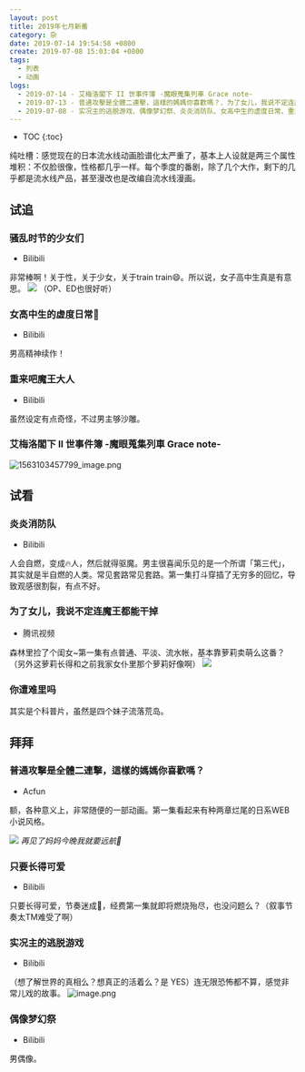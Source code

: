 ```yaml
---
layout: post
title: 2019年七月新番
category: 杂
date: 2019-07-14 19:54:58 +0800
create: 2019-07-08 15:03:04 +0800
tags: 
  - 列表
  - 动画
logs:
  - 2019-07-14 - 艾梅洛閣下 II 世事件簿 -魔眼蒐集列車 Grace note-
  - 2019-07-13 - 普通攻擊是全體二連擊，這樣的媽媽你喜歡嗎？、为了女儿，我说不定连魔王都能干掉、你遭难了吗
  - 2019-07-08 - 实况主的逃脱游戏、偶像梦幻祭、炎炎消防队、女高中生的虚度日常、重来吧魔王大人、骚乱时节的少女们、只要长得可爱
---
```


- TOC
{:toc}

纯吐槽：感觉现在的日本流水线动画脸谱化太严重了，基本上人设就是两三个属性堆积：不仅脸很像，性格都几乎一样。每个季度的番剧，除了几个大作，剩下的几乎都是流水线产品，甚至漫改也是改编自流水线漫画。

## 试追
### 骚乱时节的少女们
- Bilibili

非常棒啊！关于性，关于少女，关于train train😄。所以说，女子高中生真是有意思。
![](https://i.loli.net/2019/07/08/5d230c49f0b2992124.jpg)
（OP、ED也很好听）

### 女高中生的虚度日常🏫
- Bilibili

男高精神续作！

### 重来吧魔王大人
- Bilibili

虽然设定有点奇怪，不过男主够沙雕。

### 艾梅洛閣下 II 世事件簿 -魔眼蒐集列車 Grace note-

![1563103457799_image.png](https://i.loli.net/2019/07/14/5d2b10e8b957b89924.png) 

## 试看
### 炎炎消防队
- Bilibili

人会自燃，变成🔥人，然后就得驱魔。男主很喜闻乐见的是一个所谓「第三代」，其实就是半自燃的人类。常见套路常见套路。第一集打斗穿插了无穷多的回忆，导致观感很割裂，有点不好。

### 为了女儿，我说不定连魔王都能干掉
- 腾讯视频

森林里捡了个闺女~第一集有点普通、平淡、流水帐，基本靠萝莉卖萌么这番？（另外这萝莉长得和之前我家女仆里那个萝莉好像啊）
![](https://i.loli.net/2019/07/14/5d2a04e37201a80040.jpg)

### 你遭难里吗
其实是个科普片，虽然是四个妹子流落荒岛。

## 拜拜

### 普通攻擊是全體二連擊，這樣的媽媽你喜歡嗎？
- Acfun

额，各种意义上，非常随便的一部动画。第一集看起来有种两章烂尾的日系WEB小说风格。

![](https://i.loli.net/2019/07/13/5d29ef3b68d7581794.jpg)
*再见了妈妈今晚我就要远航🎵*

### 只要长得可爱
- Bilibili

只要长得可爱，节奏迷成🐴，经费第一集就即将燃烧殆尽，也没问题么？（叙事节奏太TM难受了啊）

### 实况主的逃脱游戏
- Bilibili

（想了解世界的真相么？想真正的活着么？是    YES）连无限恐怖都不算，感觉非常儿戏的故事。
![image.png](https://i.loli.net/2019/07/08/5d22ec2870a1e21732.jpg) 

### 偶像梦幻祭
- Bilibili

男偶像。